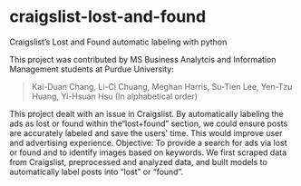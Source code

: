 # craigslist-lost-and-found
Craigslist’s Lost and Found automatic labeling with python

This project was contributed by MS Business Analytcis and Information Management students at Purdue University:
> Kai-Duan Chang, Li-Ci Chuang, Meghan Harris, Su-Tien Lee, Yen-Tzu Huang, Yi-Hsuan Hsu (In alphabetical order)

This project dealt with an issue in Craigslist. By automatically labeling the ads as lost or found within the“lost+found” section, we could ensure posts are accurately labeled and save the users' time. This would improve user and advertising experience. Objective: To provide a search for ads via lost or found and to identify images based on keywords. 
We first scraped data from Craigslist, preprocessed and analyzed data, and built models to automatically label posts into “lost” or “found”.
